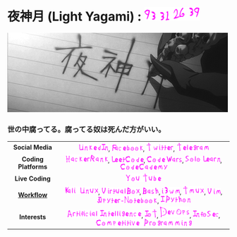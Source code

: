 # 夜神月 (Light Yagami) : ![Lifespan](static/logo/LightYagamiLifespan.png)
![alt text](static/banner/YagamiLightName.gif)

### 世の中腐ってる。腐ってる奴は死んだ方がいい。
|     |     |
| :-: | :-: |
| <strong>Social Media</strong> | [![LinkedIn](static/logo/LinkedIn.png)](https://www.linkedin.com/in/ames0k0/), [![Facebook](static/logo/Facebook.png)](https://www.facebook.com/ames0k0), [![Twitter](static/logo/Twitter.png)](https://twitter.com/ames0k0), [![Telegram](static/logo/Telegram.png)](https://t.me/ames0k0) |
| <strong>Coding Platforms</strong> | [![HackerRank](static/logo/HackerRank.png)](https://www.hackerrank.com/ames0k0), [![LeetCode](static/logo/LeetCode.png)](https://leetcode.com/ames0k0/), [![CodeWars](static/logo/CodeWars.png)](https://www.codewars.com/users/ames0k0), [![SoloLearn](static/logo/SoloLearn.png)](https://www.sololearn.com/profile/5227051), [![CodeCademy](static/logo/CodeCademy.png)](https://www.codecademy.com/profiles/ames0k0) |
| <strong>Live Coding</strong> | [![YouTube](static/logo/YouTube.png)](https://www.youtube.com/channel/UCKfm7aCx7tyGf2zjRIBRaqg) |
| [<strong>Workflow</strong>](https://github.com/ames0k0/dotfiles) | [![Kali Linux](static/logo/KaliLinux.png)](https://www.kali.org/), [![VirtualBox](static/logo/VirtualBox.png)](https://www.virtualbox.org/wiki/Downloads), [![Bash](static/logo/Bash.png)](https://www.gnu.org/software/bash/), [![i3wm](static/logo/i3wm.png)](https://i3wm.org/), [![Tmux](static/logo/Tmux.png)](https://ru.wikipedia.org/wiki/Tmux), [![Vim](static/logo/Vim.png)](https://www.vim.org/), [![Jupyter-Notebook](static/logo/Jupyter-Notebook.png)](https://jupyter.org/), [![IPython](static/logo/IPython.png)](https://ipython.org/) |
| <strong>Interests</strong> | [![Artificial Intelligence](static/logo/Artificial-Intelligence.png)](https://en.wikipedia.org/wiki/Artificial_intelligence), [![IoT](static/logo/IoT.png)](https://en.wikipedia.org/wiki/Internet_of_things), [![DevOps](static/logo/DevOps.png)](https://en.wikipedia.org/wiki/DevOps), [![InfoSec](static/logo/InfoSec.png)](https://en.wikipedia.org/wiki/Information_security), [![Competitive Programming](static/logo/Competitive-Programming.png)](https://en.wikipedia.org/wiki/Competitive_programming) |

<!--
Picture Generator:
  {
    https://fontmeme.com/de/death-note-schriftart/, {15, 20}, FF11FF, {None, Style-Wavy}
  }
Lifespan: https://deathnote.fandom.com/wiki/Lifespan
Quotes: https://japanoscope.com/light-yagami-quotes/
-->
